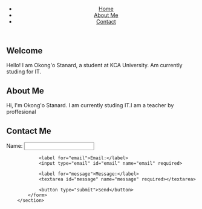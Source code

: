 <!DOCTYPE html>

</head>
<body>
    <header>
        <nav>
            <ul>
                <li><a href="#" onclick="showSection('home')">Home</a></li>
                <li><a href="#" onclick="showSection('about')">About Me</a></li>
                <li><a href="#" onclick="showSection('contact')">Contact</a></li>
            </ul>
        </nav>
    </header>
    <main>
        <section id="home" class="home active">
            <h1>Welcome</h1>
            <p>Hello! I am Okong'o Stanard, a student at KCA University. Am currently studing for IT.</p>
        </section>
        <section id="about" class="about">
            <h1>About Me</h1>
            <p>Hi, I'm Okong'o Stanard. I am currently studing IT.I am a teacher by proffesional</p>
        </section>
        <section id="contact" class="contact">
            <h1>Contact Me</h1>
            <form>
                <label for="name">Name:</label>
                <input type="text" id="name" name="name" required>
                
                <label for="email">Email:</label>
                <input type="email" id="email" name="email" required>
                
                <label for="message">Message:</label>
                <textarea id="message" name="message" required></textarea>
                
                <button type="submit">Send</button>
            </form>
        </section>
</body>
</html>

